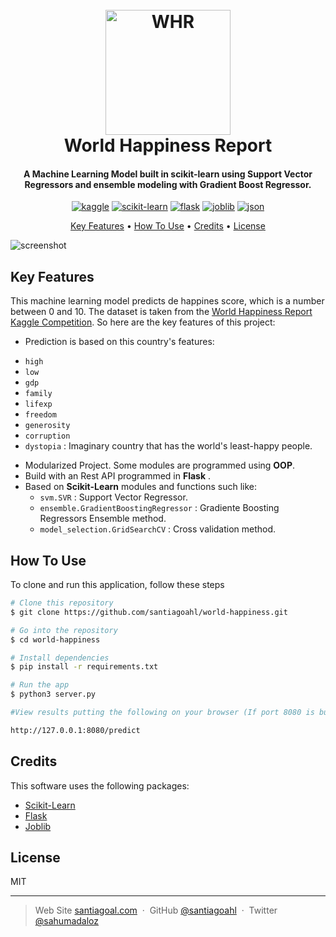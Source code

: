 <h1 align="center">
  <br>
  <a href="https://worldhappiness.report/"><img src="https://pbs.twimg.com/profile_images/1495156089037361155/2WDTtM_Z_400x400.jpg" alt="WHR" width="200"></a>
  <br>
  World Happiness Report
  <br>
</h1>

<h4 align="center">A Machine Learning Model built in scikit-learn using Support Vector Regressors and ensemble modeling with Gradient Boost Regressor. 
</h4>

<p align="center">
  <a href='https://www.kaggle.com/' target="_blank"><img alt='kaggle' src='https://img.shields.io/badge/Kaggle-100000?style=for-the-badge&logo=kaggle&logoColor=FFFFFF&labelColor=37BAE8&color=37BAE8'/></a> <a href='https://github.com/shivamkapasia0' target="_blank"><img alt='scikit-learn' src='https://img.shields.io/badge/scikit-learn-100000?style=for-the-badge&logo=scikit-learn&logoColor=FFFFFF&labelColor=FF6A00&color=1882EA'/></a> <a href='https://github.com/shivamkapasia0' target="_blank"><img alt='flask' src='https://img.shields.io/badge/Flask-100000?style=for-the-badge&logo=flask&logoColor=FFFFFF&labelColor=000000&color=949DA6'/></a> <a href='https://joblib.readthedocs.io/en/latest/' target="_blank"><img alt='joblib' src='https://img.shields.io/badge/Joblib-100000?style=for-the-badge&logo=joblib&logoColor=EA1616&labelColor=BD9B7A&color=000000'/></a> <a href='https://www.google.com/url?sa=t&rct=j&q=&esrc=s&source=web&cd=&cad=rja&uact=8&ved=2ahUKEwi0tfXl3Iv7AhUVTDABHZOWB-AQFnoECBEQAQ&url=https%3A%2F%2Fwww.json.org%2F&usg=AOvVaw3WUMhwoap01T91PbRZTt_w' target="_blank"><img alt='json' src='https://img.shields.io/badge/Json-100000?style=for-the-badge&logo=json&logoColor=3C3B3B&labelColor=D7CEC7&color=D7D7D7'/></a>
</p>

<p align="center">
  <a href="#key-features">Key Features</a> •
  <a href="#how-to-use">How To Use</a> •
  <a href="#credits">Credits</a> •
  <a href="#license">License</a> 
</p>

![screenshot](https://github.com/santiagoahl/world-happiness/blob/main/intro.gif)

## Key Features

This machine learning model predicts de happines score, which is a number between 0 and 10. The dataset is taken from the [World Happiness Report Kaggle Competition](https://www.kaggle.com/datasets/unsdsn/world-happiness?select=2017.csv). So here are the key features of this project:

* Prediction is based on this country's features:
 - `high` 
 - `low` 
 - `gdp` 
 - `family`
 - `lifexp` 
 - `freedom` 
 - `generosity` 
 - `corruption` 
 - `dystopia` : Imaginary country that has the world's least-happy people.
* Modularized Project.  Some modules are programmed using **OOP**.
* Build with an Rest API programmed in **Flask** .
* Based on **Scikit-Learn** modules and functions such like:
  -  `svm.SVR` :   Support Vector Regressor.
  - `ensemble.GradientBoostingRegressor` :   Gradiente Boosting Regressors Ensemble method.
  - `model_selection.GridSearchCV` :   Cross validation method.

## How To Use

To clone and run this application, follow these steps

```bash
# Clone this repository
$ git clone https://github.com/santiagoahl/world-happiness.git

# Go into the repository
$ cd world-happiness

# Install dependencies
$ pip install -r requirements.txt

# Run the app
$ python3 server.py

#View results putting the following on your browser (If port 8080 is busy change it)

http://127.0.0.1:8080/predict
```

## Credits

This software uses the following packages:

- [Scikit-Learn](https://scikit-learn.org/stable/)
- [Flask](https://flask.palletsprojects.com/en/2.2.x/)
- [Joblib](https://joblib.readthedocs.io/en/latest/)


## License

MIT

---

> Web Site [santiagoal.com](https://santiagoal.super.site/) &nbsp;&middot;&nbsp;
> GitHub [@santiagoahl](https://github.com/santiagoahl) &nbsp;&middot;&nbsp;
> Twitter [@sahumadaloz](https://twitter.com/sahumadaloz)
